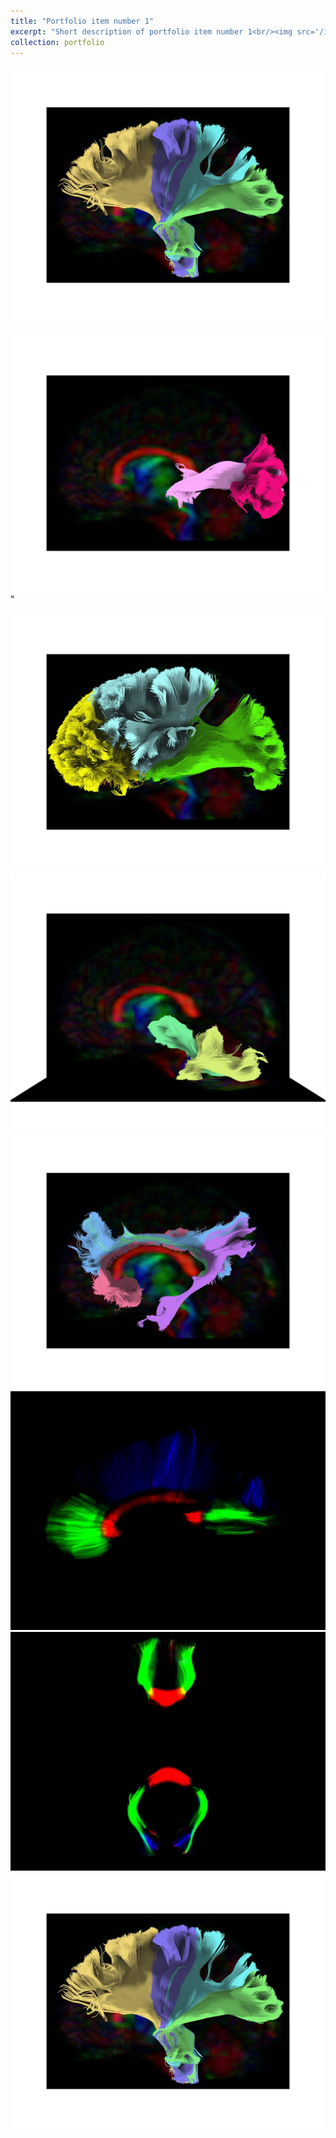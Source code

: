 ```yaml
---
title: "Portfolio item number 1"
excerpt: "Short description of portfolio item number 1<br/><img src='/images/500x300.png'>"
collection: portfolio
---
```

<img src='/images/photo_2022-09-26_10-31-26.jpg'>

<img src='/images/photo_2022-09-26_10-31-21.jpg'>"

<img src='/images/photo_2022-09-26_10-31-18.jpg'>

<img src='/images/photo_2022-09-26_10-31-13.jpg'>

<img src='/images/photo_2022-09-26_10-31-08.jpg'>

<img src='/images/photo_2022-09-26_10-31-05.jpg'>

<img src='/images/photo_2022-09-26_10-30-59.jpg'>

<img src='/images/photo_2022-09-26_10-29-47.jpg'>
<!-- 
This is an item in your portfolio. It can be have images or nice text. If you name the file .md, it will be parsed as markdown. If you name the file .html, it will be parsed as HTML. 
 -->
 
 
